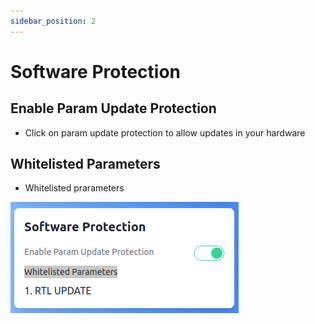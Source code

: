 ```yaml
---
sidebar_position: 2
---
```


# Software Protection

## Enable Param Update Protection

- Click on param update protection to allow updates in your hardware 

## Whitelisted Parameters

- Whitelisted prarameters 

![Software update](img/software-update.png)

